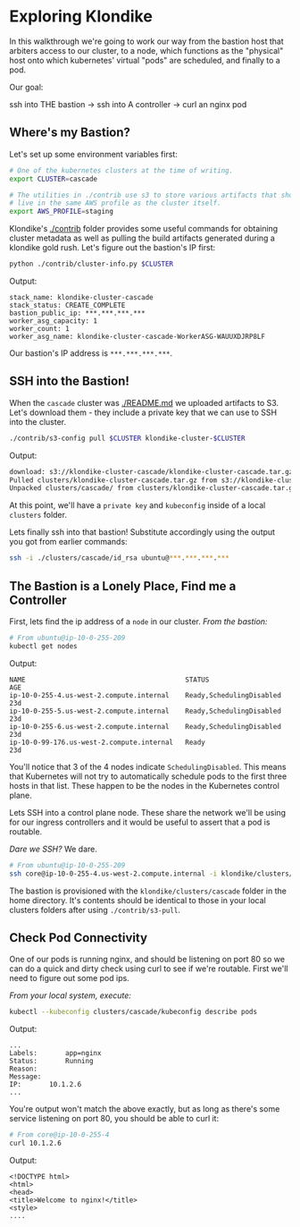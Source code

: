 # Exploring Klondike

In this walkthrough we're going to work our way from the bastion host that
arbiters access to our cluster, to a node, which functions as the "physical"
host onto which kubernetes' virtual "pods" are scheduled, and finally to a pod.

Our goal:

  ssh into THE bastion -> ssh into A controller -> curl an nginx pod


Where's my Bastion?
-------------------

Let's set up some environment variables first:

```bash
# One of the kubernetes clusters at the time of writing.
export CLUSTER=cascade

# The utilities in ./contrib use s3 to store various artifacts that should
# live in the same AWS profile as the cluster itself.
export AWS_PROFILE=staging
```

Klondike's [./contrib](contrib) folder provides some useful commands for
obtaining cluster metadata as well as pulling the build artifacts generated
during a klondike gold rush. Let's figure out the bastion's IP first:


```bash
python ./contrib/cluster-info.py $CLUSTER
```

Output:

```
stack_name: klondike-cluster-cascade
stack_status: CREATE_COMPLETE
bastion_public_ip: ***.***.***.***
worker_asg_capacity: 1
worker_count: 1
worker_asg_name: klondike-cluster-cascade-WorkerASG-WAUUXDJRP8LF
```

Our bastion's IP address is `***.***.***.***`.

SSH into the Bastion!
---------------------

When the `cascade` cluster was [./README.md](created) we uploaded artifacts to
S3. Let's download them - they include a private key that we can use to SSH
into the cluster.

```bash
./contrib/s3-config pull $CLUSTER klondike-cluster-$CLUSTER
```

Output:

```bash
download: s3://klondike-cluster-cascade/klondike-cluster-cascade.tar.gz to clusters/klondike-cluster-cascade.tar.gz
Pulled clusters/klondike-cluster-cascade.tar.gz from s3://klondike-cluster-cascade/klondike-cluster-cascade.tar.gz
Unpacked clusters/cascade/ from clusters/klondike-cluster-cascade.tar.gz
```

At this point, we'll have a `private key` and `kubeconfig` inside of a local
`clusters` folder.

Lets finally ssh into that bastion! Substitute accordingly using the output
you got from earlier commands:

```bash
ssh -i ./clusters/cascade/id_rsa ubuntu@***.***.***.***
```

The Bastion is a Lonely Place, Find me a Controller
---------------------------------------------------

First, lets find the ip address of a `node` in our cluster. *From the bastion:*

```bash
# From ubuntu@ip-10-0-255-209
kubectl get nodes
```

Output:

```
NAME                                        STATUS                     AGE
ip-10-0-255-4.us-west-2.compute.internal    Ready,SchedulingDisabled   23d
ip-10-0-255-5.us-west-2.compute.internal    Ready,SchedulingDisabled   23d
ip-10-0-255-6.us-west-2.compute.internal    Ready,SchedulingDisabled   23d
ip-10-0-99-176.us-west-2.compute.internal   Ready                      23d
```

You'll notice that 3 of the 4 nodes indicate `SchedulingDisabled`. This means
that Kubernetes will not try to automatically schedule pods to the first three
hosts in that list. These happen to be the nodes in the Kubernetes control
plane.

Lets SSH into a control plane node. These share the network we'll be using
for our ingress controllers and it would be useful to assert that a pod
is routable.

*Dare we SSH?* We dare.

```bash
# From ubuntu@ip-10-0-255-209
ssh core@ip-10-0-255-4.us-west-2.compute.internal -i klondike/clusters/cascade/id_rsa
```

The bastion is provisioned with the `klondike/clusters/cascade` folder in
the home directory. It's contents should be identical to those in your
local clusters folders after using `./contrib/s3-pull`.

Check Pod Connectivity
----------------------

One of our pods is running nginx, and should be listening on port 80 so we
can do a quick and dirty check using curl to see if we're routable. First
we'll need to figure out some pod ips.

*From your local system, execute:*

```bash
kubectl --kubeconfig clusters/cascade/kubeconfig describe pods
```

Output:

```
...
Labels:       app=nginx
Status:       Running
Reason:
Message:
IP:       10.1.2.6
...
```

You're output won't match the above exactly, but as long as there's some
service listening on port 80, you should be able to curl it:

```bash
# From core@ip-10-0-255-4
curl 10.1.2.6
```

Output:

```
<!DOCTYPE html>
<html>
<head>
<title>Welcome to nginx!</title>
<style>
....
```
